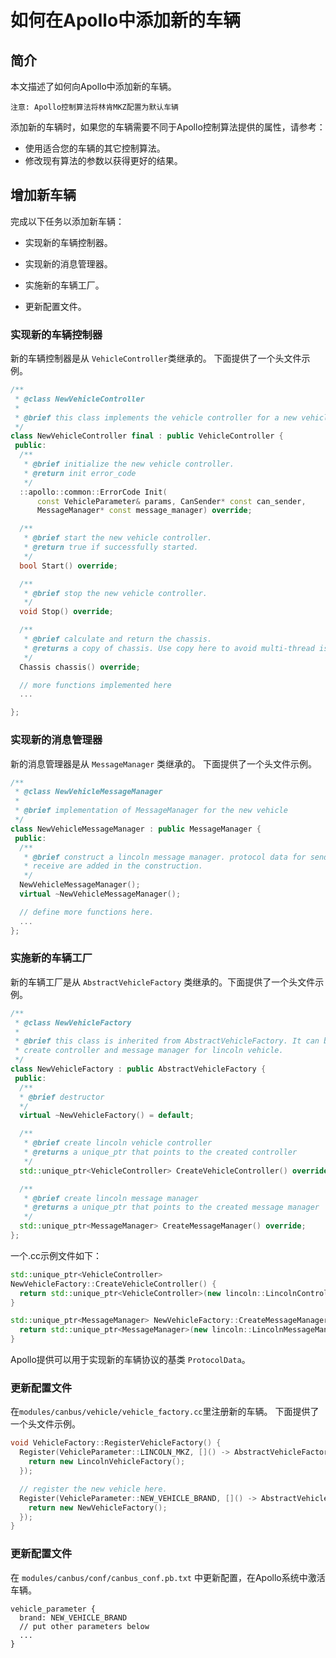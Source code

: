 # 如何在Apollo中添加新的车辆

## 简介
本文描述了如何向Apollo中添加新的车辆。

```
注意: Apollo控制算法将林肯MKZ配置为默认车辆
```

添加新的车辆时，如果您的车辆需要不同于Apollo控制算法提供的属性，请参考：

- 使用适合您的车辆的其它控制算法。
- 修改现有算法的参数以获得更好的结果。

## 增加新车辆 

完成以下任务以添加新车辆： 

* 实现新的车辆控制器。

* 实现新的消息管理器。

* 实施新的车辆工厂。

* 更新配置文件。 

### 实现新的车辆控制器
新的车辆控制器是从 `VehicleController`类继承的。 下面提供了一个头文件示例。
```cpp
/**
 * @class NewVehicleController
 *
 * @brief this class implements the vehicle controller for a new vehicle.
 */
class NewVehicleController final : public VehicleController {
 public:
  /**
   * @brief initialize the new vehicle controller.
   * @return init error_code
   */
  ::apollo::common::ErrorCode Init(
      const VehicleParameter& params, CanSender* const can_sender,
      MessageManager* const message_manager) override;

  /**
   * @brief start the new vehicle controller.
   * @return true if successfully started.
   */
  bool Start() override;

  /**
   * @brief stop the new vehicle controller.
   */
  void Stop() override;

  /**
   * @brief calculate and return the chassis.
   * @returns a copy of chassis. Use copy here to avoid multi-thread issues.
   */
  Chassis chassis() override;

  // more functions implemented here
  ...

};
```
### 实现新的消息管理器
新的消息管理器是从 `MessageManager` 类继承的。 下面提供了一个头文件示例。
```cpp
/**
 * @class NewVehicleMessageManager
 *
 * @brief implementation of MessageManager for the new vehicle
 */
class NewVehicleMessageManager : public MessageManager {
 public:
  /**
   * @brief construct a lincoln message manager. protocol data for send and
   * receive are added in the construction.
   */
  NewVehicleMessageManager();
  virtual ~NewVehicleMessageManager();

  // define more functions here.
  ...
};
```

### 实施新的车辆工厂
新的车辆工厂是从 `AbstractVehicleFactory` 类继承的。下面提供了一个头文件示例。
```cpp
/**
 * @class NewVehicleFactory
 *
 * @brief this class is inherited from AbstractVehicleFactory. It can be used to
 * create controller and message manager for lincoln vehicle.
 */
class NewVehicleFactory : public AbstractVehicleFactory {
 public:
  /**
  * @brief destructor
  */
  virtual ~NewVehicleFactory() = default;

  /**
   * @brief create lincoln vehicle controller
   * @returns a unique_ptr that points to the created controller
   */
  std::unique_ptr<VehicleController> CreateVehicleController() override;

  /**
   * @brief create lincoln message manager
   * @returns a unique_ptr that points to the created message manager
   */
  std::unique_ptr<MessageManager> CreateMessageManager() override;
};
```
一个.cc示例文件如下：
```cpp
std::unique_ptr<VehicleController>
NewVehicleFactory::CreateVehicleController() {
  return std::unique_ptr<VehicleController>(new lincoln::LincolnController());
}

std::unique_ptr<MessageManager> NewVehicleFactory::CreateMessageManager() {
  return std::unique_ptr<MessageManager>(new lincoln::LincolnMessageManager());
}
```

Apollo提供可以用于实现新的车辆协议的基类 `ProtocolData`。

### 更新配置文件

在`modules/canbus/vehicle/vehicle_factory.cc`里注册新的车辆。 下面提供了一个头文件示例。
```cpp
void VehicleFactory::RegisterVehicleFactory() {
  Register(VehicleParameter::LINCOLN_MKZ, []() -> AbstractVehicleFactory* {
    return new LincolnVehicleFactory();
  });

  // register the new vehicle here.
  Register(VehicleParameter::NEW_VEHICLE_BRAND, []() -> AbstractVehicleFactory* {
    return new NewVehicleFactory();
  });
}
```
### 更新配置文件
在 `modules/canbus/conf/canbus_conf.pb.txt` 中更新配置，在Apollo系统中激活车辆。
```config
vehicle_parameter {
  brand: NEW_VEHICLE_BRAND
  // put other parameters below
  ...
}
```
